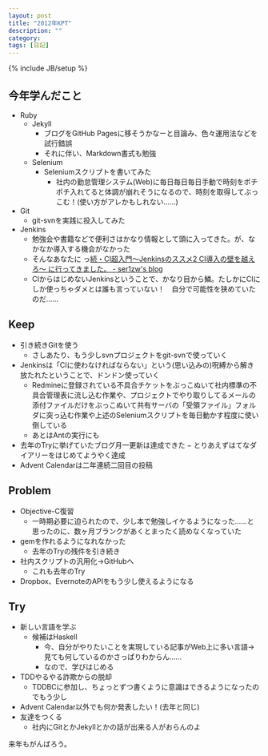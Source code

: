 ```yaml
---
layout: post
title: "2012年KPT"
description: ""
category: 
tags: [日記]
---
```

{% include JB/setup %}

## 今年学んだこと

- Ruby
  - Jekyll
    - ブログをGitHub Pagesに移そうかなーと目論み、色々運用法などを試行錯誤
    - それに伴い、Markdown書式も勉強
  - Selenium
    - Seleniumスクリプトを書いてみた
      - 社内の勤怠管理システム(Web)に毎日毎日毎日手動で時刻をポチポチ入れてると体調が崩れそうになるので、時刻を取得してぶっこむ！(使い方がアレかもしれない……)
- Git
  - git-svnを実践に投入してみた
- Jenkins
  - 勉強会や書籍などで便利さはかなり情報として頭に入ってきた。が、なかなか導入する機会がなかった
  - そんなあなたに っ[続・CI超入門〜Jenkinsのススメ2 CI導入の壁を越えろ〜 に行ってきました。 - ser1zw's blog](http://ser1zw.hatenablog.com/entry/20120225/1330167778)
  - CIからはじめないJenkinsということで、かなり目から鱗。たしかにCIにしか使っちゃダメとは誰も言っていない！　自分で可能性を狭めていたのだ……

## Keep

- 引き続きGitを使う
  - さしあたり、もう少しsvnプロジェクトをgit-svnで使っていく
- Jenkinsは「CIに使わなければならない」という(思い込みの)呪縛から解き放たれたということで、ドンドン使っていく
  - Redmineに登録されている不具合チケットをぶっこぬいて社内標準の不具合管理表に流し込む作業や、プロジェクトでやり取りしてるメールの添付ファイルだけをぶっこぬいて共有サーバの「受領ファイル」フォルダに突っ込む作業や上述のSeleniumスクリプトを毎日動かす程度に使い倒している
  - あとはAntの実行にも
- 去年のTryに挙げていたブログ月一更新は達成できた
  − とりあえずはてなダイアリーをはじめてようやく達成
- Advent Calendarは二年連続二回目の投稿

## Problem

- Objective-C復習
  - 一時期必要に迫られたので、少し本で勉強しイケるようになった……と思ったのに、数ヶ月ブランクがあくとまったく読めなくなっていた
- gemを作れるようになれなかった
  - 去年のTryの残件を引き続き
- 社内スクリプトの汎用化→GitHubへ
  - これも去年のTry
- Dropbox、EvernoteのAPIをもう少し使えるようになる

## Try

- 新しい言語を学ぶ
  - 候補はHaskell
    - 今、自分がやりたいことを実現している記事がWeb上に多い言語→見ても何しているのかさっぱりわからん……
    - なので、学びはじめる
- TDDやるやる詐欺からの脱却
  - TDDBCに参加し、ちょっとずつ書くように意識はできるようになったのでもう少し
- Advent Calendar以外でも何か発表したい！(去年と同じ)
- 友達をつくる
  - 社内にGitとかJekyllとかの話が出来る人がおらんのよ

来年もがんばろう。
